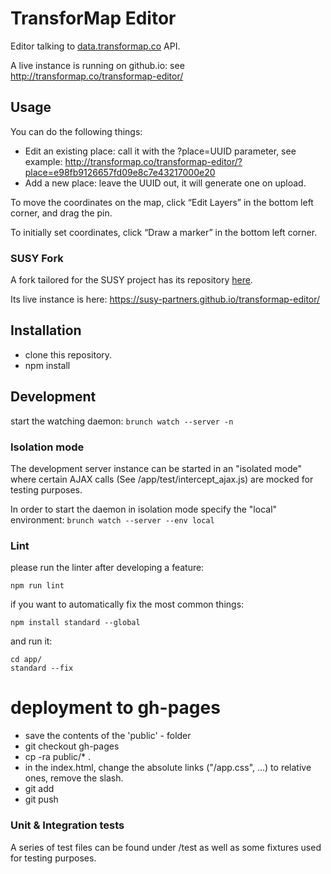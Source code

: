 # TransforMap Editor

Editor talking to [data.transformap.co](https://github.com/TransforMap/data.transformap.co) API.

A live instance is running on github.io: see http://transformap.co/transformap-editor/

## Usage

You can do the following things:

* Edit an existing place: call it with the ?place=UUID parameter, see example: http://transformap.co/transformap-editor/?place=e98fb9126657fd09e8c7e43217000e20
* Add a new place: leave the UUID out, it will generate one on upload.

To move the coordinates on the map, click “Edit Layers” in the bottom left corner, and drag the pin.

To initially set coordinates, click “Draw a marker” in the bottom left corner.

### SUSY Fork

A fork tailored for the SUSY project has its repository [here](https://github.com/susy-partners/transformap-editor).

Its live instance is here: https://susy-partners.github.io/transformap-editor/

## Installation

* clone this repository.
* npm install

## Development

start the watching daemon: ```brunch watch --server -n```

### Isolation mode

The development server instance can be started in an "isolated mode" where certain AJAX calls (See /app/test/intercept_ajax.js) are mocked for testing purposes.

In order to start the daemon in isolation mode specify the "local" environment: ```brunch watch --server --env local```

### Lint

please run the linter after developing a feature:

```npm run lint```

if you want to automatically fix the most common things:

```npm install standard --global```

and run it:

    cd app/
    standard --fix


# deployment to gh-pages

* save the contents of the 'public' - folder
* git checkout gh-pages
* cp -ra public/\* .
* in the index.html, change the absolute links ("/app.css", …) to relative ones, remove the slash.
* git add
* git push

### Unit & Integration tests

A series of test files can be found under /test as well as some fixtures used for testing purposes.
